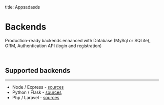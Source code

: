 title: Appsadasds

# Backends
Production-ready backends enhanced with Database (MySql or SQLite), ORM, Authentication API (login and registration)

<br />

## Supported backends
---
- Node / Express - [sources](https://github.com/app-generator/express-starter)
- Python / Flask  - [sources](https://github.com/app-generator/flask-starter)
- Php / Laravel - [sources](https://github.com/app-generator/laravel-starter)

